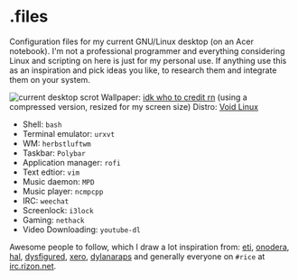 # .files

Configuration files for my current GNU/Linux desktop (on an Acer notebook). I'm not a professional programmer and everything considering Linux and scripting on here is just for my personal use. If anything use this as an inspiration and pick ideas you like, to research them and integrate them on your system.

![current desktop scrot](https://u.teknik.io/mtICl.png)
Wallpaper: [idk who to credit rn](https://u.teknik.io/tMg9x.png) (using a compressed version, resized for my screen size)
Distro: [Void Linux](https://voidlinux.eu)

- Shell: ``bash``
- Terminal emulator: ``urxvt``
- WM: ``herbstluftwm``
- Taskbar: ``Polybar``
- Application manager: ``rofi``
- Text edtior: ``vim``
- Music daemon: ``MPD``
- Music player: ``ncmpcpp``
- IRC: ``weechat``
- Screenlock: ``i3lock``
- Gaming: ``nethack``
- Video Downloading: ``youtube-dl``

Awesome people to follow, which I draw a lot inspiration from: [eti](https://github.com/eti0), [onodera](https://github.com/onodera-punpun), [hal](https://github.com/hal-ullr), [dysfigured](https://github.com/DanielFGray), [xero](https://github.com/xero), [dylanaraps](https://github.com/dylanaraps) and generally everyone on ``#rice`` at [irc.rizon.net](https://rizon.net).
